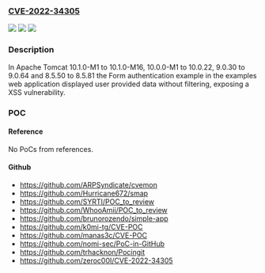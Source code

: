 ### [CVE-2022-34305](https://cve.mitre.org/cgi-bin/cvename.cgi?name=CVE-2022-34305)
![](https://img.shields.io/static/v1?label=Product&message=Apache%20Tomcat&color=blue)
![](https://img.shields.io/static/v1?label=Version&message=Apache%20Tomcat%208.5%3D%208.5.50%20to%208.5.81%20&color=brighgreen)
![](https://img.shields.io/static/v1?label=Vulnerability&message=CWE-79%20Improper%20Neutralization%20of%20Input%20During%20Web%20Page%20Generation%20('Cross-site%20Scripting')&color=brighgreen)

### Description

In Apache Tomcat 10.1.0-M1 to 10.1.0-M16, 10.0.0-M1 to 10.0.22, 9.0.30 to 9.0.64 and 8.5.50 to 8.5.81 the Form authentication example in the examples web application displayed user provided data without filtering, exposing a XSS vulnerability.

### POC

#### Reference
No PoCs from references.

#### Github
- https://github.com/ARPSyndicate/cvemon
- https://github.com/Hurricane672/smap
- https://github.com/SYRTI/POC_to_review
- https://github.com/WhooAmii/POC_to_review
- https://github.com/brunorozendo/simple-app
- https://github.com/k0mi-tg/CVE-POC
- https://github.com/manas3c/CVE-POC
- https://github.com/nomi-sec/PoC-in-GitHub
- https://github.com/trhacknon/Pocingit
- https://github.com/zeroc00I/CVE-2022-34305

